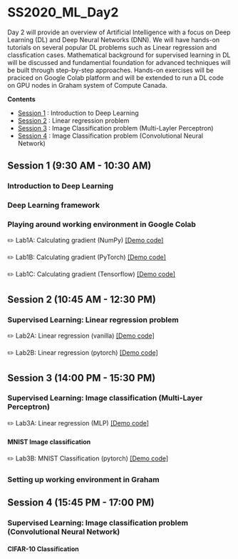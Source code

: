 # SS2020_ML_Day2

Day 2 will provide an overview of Artificial Intelligence with a focus on Deep Learning (DL) and Deep Neural Networks (DNN). We will have hands-on tutorials on several popular DL problems such as Linear regression and classfication cases. Mathematical background for supervised learning in DL will be discussed and fundamential foundation for advanced techniques will be built through step-by-step approaches. Hands-on exercises will be praciced on Google Colab platform and will be extended to run a DL code on GPU nodes in Graham system of Compute Canada.

**Contents**
* [Session 1](https://github.com/isaacye/SS2020_ML_Day2#Session-1) : Introduction to Deep Learning
* [Session 2](https://github.com/isaacye/SS2020_ML_Day2#Session-2) : Linear regression problem
* [Session 3](https://github.com/isaacye/SS2020_ML_Day2#Session-3) : Image Classification problem (Multi-Layler Perceptron)
* [Session 4](https://github.com/isaacye/SS2020_ML_Day2#Session-4) : Image Classification problem (Convolutional Neural Network)

## Session 1 (9:30 AM - 10:30 AM)
### Introduction to Deep Learning
### Deep Learning framework
### Playing around working environment in Google Colab

:pencil2: Lab1A:  Calculating gradient (NumPy) [[Demo code]](https://github.com/isaacye/SS2020_ML_Day2/blob/master/Session_1/Lab1_numpy_grad.ipynb)

:pencil2: Lab1B:  Calculating gradient (PyTorch) [[Demo code]](https://github.com/isaacye/SS2020_ML_Day2/blob/master/Session_1/Lab1_pyTorch_grad.ipynb)

:pencil2: Lab1C:  Calculating gradient (Tensorflow) [[Demo code]](https://github.com/isaacye/SS2020_ML_Day2/blob/master/Session_1/Lab1_Tensorflow_grad.ipynb)

## Session 2 (10:45 AM - 12:30 PM)
### Supervised Learning: Linear regression problem
:pencil2: Lab2A:  Linear regression (vanilla) [[Demo code]](https://github.com/isaacye/SS2020_ML_Day2/blob/master/Session_2/Lab2A_Linear_Reg_Vanilla.ipynb)

:pencil2: Lab2B: Linear regression (pytorch) [[Demo code]](https://github.com/isaacye/SS2020_ML_Day2/blob/master/Session_2/Lab2B_Linear_Reg_Linear.ipynb)

## Session 3 (14:00 PM - 15:30 PM)
### Supervised Learning: Image classification (Multi-Layer Perceptron)
:pencil2: Lab3A:  Linear regression (MLP) [[Demo code]](https://github.com/isaacye/SS2020_ML_Day2/blob/master/Session_2/Lab3A_Linear_Reg_MLP.ipynb)

#### MNIST Image classification
:pencil2: Lab3B: MNIST Classification (pytorch) [[Demo code]](https://github.com/isaacye/SS2020_ML_Day2/blob/master/Session_2/Lab3B_MNIST_classification_MLP.ipynb)

### Setting up working environment in Graham

## Session 4 (15:45 PM - 17:00 PM)
### Supervised Learning: Image classification problem (Convolutional Neural Network)
#### CIFAR-10 Classification
